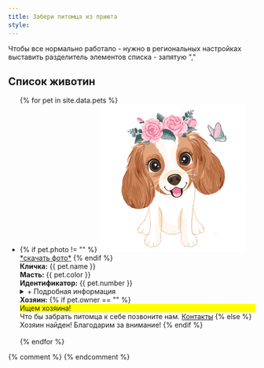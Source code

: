 ```yaml
---
title: Забери питомца из приюта
style: 
---
```


Чтобы все нормально работало - нужно в региональных настройках выставить разделитель элементов списка - запятую ","

## Список животин

<ul>
{% for pet in site.data.pets %}
<li>  
{% if pet.photo != "" %}  
<img alt="фото самого красивого убийцы" src="./img/dog.jpg" width="300px" height="300px"><br>  
<a href="./img/dog.jpg">*скачать фото*</a>  
{% endif %}
<br>
<b>Кличка:</b> {{ pet.name }}<br> 
<b>Масть:</b> {{ pet.color }}<br> 
<b>Идентификатор:</b> {{ pet.number }}<br> 
<details markdown="1"><summary markdown="0">+ Подробная информация</summary>
<b>Вакцинация:</b> {{ pet.vaccine }}<br> 
<b>Стерилизация:</b> {{ pet.sterile }}<br> 
<b>Место вылова:</b> {{ pet.mestovylova }}<br> 
</details> 
<b>Хозяин:</b> 
{% if pet.owner == "" %}
<div style="background: yellow;">Ищем хозяина!</div> 
Что бы забрать питомца к себе позвоните нам. <a href="#/contacts.html">Контакты</a>
{% else %}
Хозяин найден! Благодарим за внимание!
{% endif %}
</li>
<br> 
{% endfor %}
</ul>
{% comment %}
{% endcomment %}
